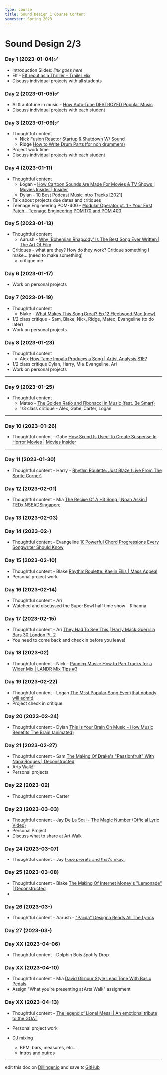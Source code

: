 ```yaml
---
type: course
title: Sound Design 1 Course Content
semester: Spring 2023
---
```


# Sound Design 2/3

### Day 1 (2023-01-04)✅

- Introduction Slides: _link goes here_
- Elf - [Elf recut as a Thriller - Trailer Mix](https://www.youtube.com/watch?v=EkwdYSn3Uws)
- Discuss individual projects with all students

### Day 2 (2023-01-05)✅

- AI & autotune in music - [How Auto-Tune DESTROYED Popular Music](https://youtu.be/6IV29YNTH3M)
- Discuss individual projects with each student

### Day 3 (2023-01-09)✅

- Thoughtful content
  - Nick [Fusion Reactor Startup & Shutdown W/ Sound](https://youtu.be/yRdkSxiS8ls)
  - Ridge [How to Write Drum Parts (for non drummers)](https://youtu.be/FoMmVlAvjmM)
- Project work time
- Discuss individual projects with each student

### Day 4 (2023-01-11)

- Thoughtful content
  - Logan - [How Cartoon Sounds Are Made For Movies & TV Shows | Movies Insider | Insider](https://youtu.be/NhKTP5_LfU8)
  - Dylan - [10 Best Podcast Music Intro Tracks [2021]](https://youtu.be/Z56_H3y7krQ)
- Talk about projects due dates and critiques
- Teenage Engineering POM-400 - [Modular Operator pt. 1 - Your First Patch - Teenage Engineering POM 170 and POM 400](https://youtu.be/pdcR8qlrwR8)

### Day 5 (2023-01-13)

- Thoughtful content
  - Aarush - [Why 'Bohemian Rhapsody' Is The Best Song Ever Written | The Art Of Film](https://youtu.be/-yE8SYzZ6Eo)
- Critiques - what are they? How do they work? Critique something I make... (need to make something)
  - critique me

### Day 6 (2023-01-17)

- Work on personal projects

### Day 7 (2023-01-19)

- Thoughtful content
  - Blake - [What Makes This Song Great? Ep.12 Fleetwood Mac (new)](https://youtu.be/4ylXt4DsB24)
- 1/2 class critique - Sam, Blake, Nick, Ridge, Mateo, Evangeline (to do later)
- Work on personal projects

### Day 8 (2023-01-23)

- Thoughtful content
  - Alex [How Tame Impala Produces a Song | Artist Analysis S1E7](https://youtu.be/bCBj5hC1_rA)
- 1/2 class critique Dylan, Harry, Mia, Evangeline, Ari
- Work on personal projects

---

### Day 9 (2023-01-25)

- Thoughtful content
  - Mateo - [The Golden Ratio and Fibonacci in Music (feat. Be Smart)](https://youtu.be/9mozmHgg9Sk)
  - 1/3 class critique - Alex, Gabe, Carter, Logan

---

### Day 10 (2023-01-26)

- Thoughtful content - Gabe [How Sound Is Used To Create Suspense In Horror Movies | Movies Insider](https://youtu.be/1BQvCCB-PiA)

---

### Day 11 (2023-01-30)

- Thoughtful content - Harry - [Rhythm Roulette: Just Blaze (Live From The Sprite Corner)](https://www.youtube.com/watch?v=wQ7rkIppxPM)

### Day 12 (2023-02-01)

- Thoughtful content - Mia [The Recipe Of A Hit Song | Noah Askin | TEDxINSEADSingapore](https://youtu.be/R3UnZBpcF1o)

### Day 13 (2023-02-03)

### Day 14 (2023-02-)

- Thoughtful content - Evangeline [10 Powerful Chord Progressions Every Songwriter Should Know](https://www.youtube.com/watch?v=eVteycbJUsw)

### Day 15 (2023-02-10)

- Thoughtful content - Blake [Rhythm Roulette: Kaelin Ellis | Mass Appeal](https://youtu.be/P0410fmYIAE)
- Personal project work

### Day 16 (2023-02-14)

- Thoughtful content - Ari []()
- Watched and discussed the Super Bowl half time show - Rihanna

### Day 17 (2023-02-15)

- Thoughtful content - Ari [They Had To See This | Harry Mack Guerrilla Bars 30 London Pt. 2](https://youtu.be/vBSXqHQadWA)
- You need to come back and check in before you leave!

### Day 18 (2023-02)

- Thoughtful content - Nick - [Panning Music: How to Pan Tracks for a Wider Mix | LANDR Mix Tips #3](https://youtu.be/xT1tQgqBWyU)

### Day 19 (2023-02-22)

- Thoughtful content - Logan [The Most Popular Song Ever (that nobody will admit)](https://youtu.be/lOtA5Mqmv-Q)
- Project check in critique

### Day 20 (2023-02-24)

- Thoughtful content - Dylan [This Is Your Brain On Music - How Music Benefits The Brain (animated)](https://youtu.be/kZJ8BfEu-P8)

### Day 21 (2023-02-27)

- Thoughtful content - Sam [The Making Of Drake's "Passionfruit" With Nana Rogues | Deconstructed
  ](https://youtu.be/cgS8eocf4DQ)
- Arts Walk!!
- Personal projects

### Day 22 (2023-02)

- Thoughtful content - Carter []()

### Day 23 (2023-03-03)

- Thoughtful content - Jay [De La Soul - The Magic Number (Official Lyric Video)](https://youtu.be/pxkOWjZAPLs)
- Personal Project
- Discuss what to share at Art Walk

### Day 24 (2023-03-07)

- Thoughtful content - Jay [I use presets and that's okay.](https://youtu.be/0e9lJ9L3UeQ)

### Day 25 (2023-03-08)

- Thoughtful content - Blake [The Making Of Internet Money's "Lemonade" | Deconstructed](https://youtu.be/tztjhSCu6nc)
-

### Day 26 (2023-03-)

- Thoughtful content - Aarush - ["Panda" Desiigna Reads All The Lyrics]()

### Day 27 (2023-03-)

### Day XX (2023-04-06)

- Thoughtful content - Dolphin Bois Spotify Drop

### Day XX (2023-04-10)

- Thoughtful content - Mia [David Gilmour Style Lead Tone With Basic Pedals](https://youtu.be/HrMj7p0HdC0)
- Assign "What you're presenting at Arts Walk" assignment

### Day XX (2023-04-13)

- Thoughtful content - [The legend of Lionel Messi | An emotional tribute to the GOAT](https://youtu.be/SBavZPxz_bY)
- Personal project work

- DJ mixing
  - BPM, bars, measures, etc...
  - intros and outros

---

edit this doc on [Dillinger.io](https://dillinger.io) and save to [GitHub](https://github.com)
